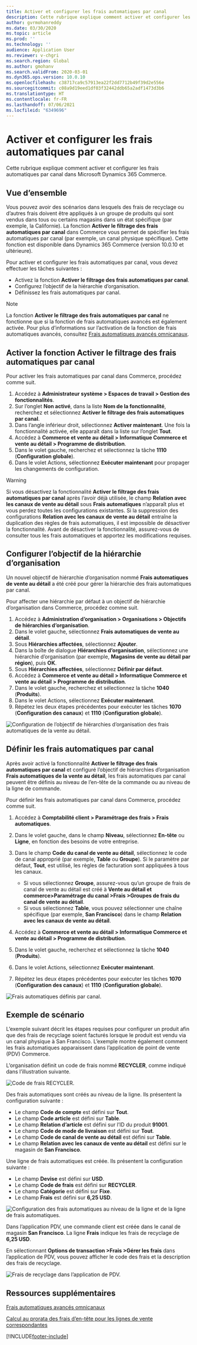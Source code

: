 ```yaml
---
title: Activer et configurer les frais automatiques par canal
description: Cette rubrique explique comment activer et configurer les frais automatiques par canal dans Microsoft Dynamics 365 Commerce.
author: gvrmohanreddy
ms.date: 03/30/2020
ms.topic: article
ms.prod: ''
ms.technology: ''
audience: Application User
ms.reviewer: v-chgri
ms.search.region: Global
ms.author: gmohanv
ms.search.validFrom: 2020-03-01
ms.dyn365.ops.version: 10.0.10
ms.openlocfilehash: c38717ca9c57913ea22f2dd7712b49f39d2e556e
ms.sourcegitcommit: c08a9d19eed1df03f32442ddb65a2adf1473d3b6
ms.translationtype: HT
ms.contentlocale: fr-FR
ms.lasthandoff: 07/06/2021
ms.locfileid: "6349696"
---
```

# <a name="enable-and-configure-auto-charges-by-channel"></a>Activer et configurer les frais automatiques par canal

Cette rubrique explique comment activer et configurer les frais automatiques par canal dans Microsoft Dynamics 365 Commerce.

## <a name="overview"></a>Vue d’ensemble

Vous pouvez avoir des scénarios dans lesquels des frais de recyclage ou d’autres frais doivent être appliqués à un groupe de produits qui sont vendus dans tous ou certains magasins dans un état spécifique (par exemple, la Californie). La fonction **Activer le filtrage des frais automatiques par canal** dans Commerce vous permet de spécifier les frais automatiques par canal (par exemple, un canal physique spécifique). Cette fonction est disponible dans Dynamics 365 Commerce (version 10.0.10 et ultérieure).

Pour activer et configurer les frais automatiques par canal, vous devez effectuer les tâches suivantes :

- Activez la fonction **Activer le filtrage des frais automatiques par canal**.
- Configurez l’objectif de la hiérarchie d’organisation.
- Définissez les frais automatiques par canal.

> [!NOTE]
> La fonction **Activer le filtrage des frais automatiques par canal** ne fonctionne que si la fonction de frais automatiques avancés est également activée. Pour plus d’informations sur l’activation de la fonction de frais automatiques avancés, consultez [Frais automatiques avancés omnicanaux](omni-auto-charges.md).

## <a name="turn-on-the-enable-filter-auto-charges-by-channel-feature"></a>Activer la fonction Activer le filtrage des frais automatiques par canal

Pour activer les frais automatiques par canal dans Commerce, procédez comme suit.

1. Accédez à **Administrateur système \> Espaces de travail \> Gestion des fonctionnalités**.
1. Sur l’onglet **Non activé**, dans la liste **Nom de la fonctionnalité**, recherchez et sélectionnez **Activer le filtrage des frais automatiques par canal**.
1. Dans l’angle inférieur droit, sélectionnez **Activer maintenant**. Une fois la fonctionnalité activée, elle apparaît dans la liste sur l’onglet **Tout**.
1. Accédez à **Commerce et vente au détail \> Informatique Commerce et vente au détail \> Programme de distribution**.
1. Dans le volet gauche, recherchez et sélectionnez la tâche **1110** (**Configuration globale**).
1. Dans le volet Actions, sélectionnez **Exécuter maintenant** pour propager les changements de configuration.

> [!WARNING]
> Si vous désactivez la fonctionnalité **Activer le filtrage des frais automatiques par canal** après l’avoir déjà utilisée, le champ **Relation avec les canaux de vente au détail** sous **Frais automatiques** n’apparaît plus et vous perdez toutes les configurations existantes. Si la suppression des configurations **Relation avec les canaux de vente au détail** entraîne la duplication des règles de frais automatiques, il est impossible de désactiver la fonctionnalité. Avant de désactiver la fonctionnalité, assurez-vous de consulter tous les frais automatiques et apportez les modifications requises.

## <a name="configure-the-organization-hierarchy-purpose"></a>Configurer l’objectif de la hiérarchie d’organisation

Un nouvel objectif de hiérarchie d’organisation nommé **Frais automatiques de vente au détail** a été créé pour gérer la hiérarchie des frais automatiques par canal.

Pour affecter une hiérarchie par défaut à un objectif de hiérarchie d’organisation dans Commerce, procédez comme suit.
        
1. Accédez à **Administration d’organisation \> Organisations \> Objectifs de hiérarchies d’organisation**.
1. Dans le volet gauche, sélectionnez **Frais automatiques de vente au détail**.
1. Sous **Hiérarchies affectées**, sélectionnez **Ajouter**.
1. Dans la boîte de dialogue **Hiérarchies d’organisation**, sélectionnez une hiérarchie d’organisation (par exemple, **Magasins de vente au détail par région**), puis **OK**.
1. Sous **Hiérarchies affectées**, sélectionnez **Définir par défaut**.
1. Accédez à **Commerce et vente au détail \> Informatique Commerce et vente au détail \> Programme de distribution**.
1. Dans le volet gauche, recherchez et sélectionnez la tâche **1040** (**Produits**).
1. Dans le volet Actions, sélectionnez **Exécuter maintenant**.
1. Répétez les deux étapes précédentes pour exécuter les tâches **1070** (**Configuration des canaux**) et **1110** (**Configuration globale**).

![Configuration de l’objectif de hiérarchies d’organisation des frais automatiques de la vente au détail.](media/Auto-charges-org-hierarchy-purpose.png)

## <a name="define-auto-charges-by-channel"></a>Définir les frais automatiques par canal

Après avoir activé la fonctionnalité **Activer le filtrage des frais automatiques par canal** et configuré l’objectif de hiérarchies d’organisation **Frais automatiques de la vente au détail**, les frais automatiques par canal peuvent être définis au niveau de l’en-tête de la commande ou au niveau de la ligne de commande.

Pour définir les frais automatiques par canal dans Commerce, procédez comme suit.

1. Accédez à **Comptabilité client \> Paramétrage des frais \> Frais automatiques**.
1. Dans le volet gauche, dans le champ **Niveau**, sélectionnez **En-tête** ou **Ligne**, en fonction des besoins de votre entreprise.
1. Dans le champ **Code du canal de vente au détail**, sélectionnez le code de canal approprié (par exemple, **Table** ou **Groupe**). Si le paramètre par défaut, **Tout**, est utilisé, les règles de facturation sont appliquées à tous les canaux.

    - Si vous sélectionnez **Groupe**, assurez-vous qu’un groupe de frais de canal de vente au détail est créé à **Vente au détail et commerce\>Paramétrage du canal \>Frais \>Groupes de frais du canal de vente au détail**.
    - Si vous sélectionnez **Table**, vous pouvez sélectionner une chaîne spécifique (par exemple, **San Francisco**) dans le champ **Relation avec les canaux de vente au détail**.

1. Accédez à **Commerce et vente au détail \> Informatique Commerce et vente au détail \> Programme de distribution**.
1. Dans le volet gauche, recherchez et sélectionnez la tâche **1040** (**Produits**).
1. Dans le volet Actions, sélectionnez **Exécuter maintenant**.
1. Répétez les deux étapes précédentes pour exécuter les tâches **1070** (**Configuration des canaux**) et **1110** (**Configuration globale**).
    
![Frais automatiques définis par canal.](media/Auto-charges-line-charge-by-channel.png)

## <a name="example-scenario"></a>Exemple de scénario

L’exemple suivant décrit les étapes requises pour configurer un produit afin que des frais de recyclage soient facturés lorsque le produit est vendu via un canal physique à San Francisco. L’exemple montre également comment les frais automatiques apparaissent dans l’application de point de vente (PDV) Commerce.

L’organisation définit un code de frais nommé **RECYCLER**, comme indiqué dans l’illustration suivante.

![Code de frais RECYCLER.](media/Auto-charges-charge-code.png)

Des frais automatiques sont créés au niveau de la ligne. Ils présentent la configuration suivante :

- Le champ **Code de compte** est défini sur **Tout**.
- Le champ **Code article** est défini sur **Table**.
- Le champ **Relation d’article** est défini sur l’ID du produit **91001**.
- Le champ **Code de mode de livraison** est défini sur **Tout**.
- Le champ **Code de canal de vente au détail** est défini sur **Table**.
- Le champ **Relation avec les canaux de vente au détail** est défini sur le magasin de **San Francisco**.

Une ligne de frais automatiques est créée. Ils présentent la configuration suivante :

- Le champ **Devise** est défini sur **USD**.
- Le champ **Code de frais** est défini sur **RECYCLER**.
- Le champ **Catégorie** est défini sur **Fixe**.
- Le champ **Frais** est défini sur **6,25 USD**.

![Configuration des frais automatiques au niveau de la ligne et de la ligne de frais automatiques.](media/Auto-charges-recyclingfee-line-fee.png)

Dans l’application PDV, une commande client est créée dans le canal de magasin **San Francisco**. La ligne **Frais** indique les frais de recyclage de **6,25 USD**.

En sélectionnant **Options de transaction \>Frais \>Gérer les frais** dans l’application de PDV, vous pouvez afficher le code des frais et la description des frais de recyclage.

![Frais de recyclage dans l’application de PDV.](media/pos-auto-charges-recyclingfee-line-fee.png)

## <a name="additional-resources"></a>Ressources supplémentaires

[Frais automatiques avancés omnicanaux](omni-auto-charges.md)

[Calcul au prorata des frais d’en-tête pour les lignes de vente correspondantes](pro-rate-charges-matching-lines.md)


[!INCLUDE[footer-include](../includes/footer-banner.md)]